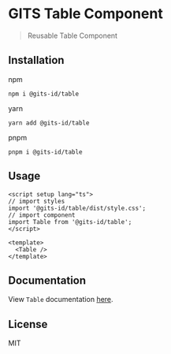 # GITS Table Component

> Reusable Table Component

## Installation

npm

```
npm i @gits-id/table
```

yarn

```
yarn add @gits-id/table
```

pnpm

```
pnpm i @gits-id/table
```

## Usage

```vue
<script setup lang="ts">
// import styles
import '@gits-id/table/dist/style.css';
// import component
import Table from '@gits-id/table';
</script>

<template>
  <Table />
</template>
```

## Documentation

View `Table` documentation [here](https://gits-ui.web.app/?path=/story/components-table--default).

## License

MIT
